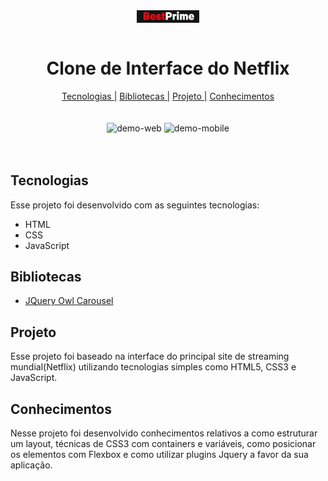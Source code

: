 <div align="center" >
<img align="center" width="20%" src="./assets/Git/logo.JPG" alt="Gif responsividade">
</div>

<br>

<h1 align="center"> Clone de Interface do Netflix </h1>

<nav align="center">
          <a href="#Technologies">Tecnologias |</a>
          <a href="#library">Bibliotecas |</a>
          <a href="#Project">Projeto |</a>
          <a href="#knowledge">Conhecimentos</a>
        </nav>

<br>
<br>

<div align="center" >
<img src="./assets/Git/gif-web.gif" alt="demo-web" height="300">
<img src="./assets/Git/gif-mobile.gif" alt="demo-mobile" height="300">
</div>

<br>
<br>

<h2 id="Technologies"> Tecnologias </h2>

Esse projeto foi desenvolvido com as seguintes tecnologias:

- HTML
- CSS
- JavaScript
  <br>

<h2 id="library"> Bibliotecas </h2>

- <a href="https://owlcarousel2.github.io/OwlCarousel2/">JQuery Owl Carousel</a>
  <br>

<h2 id="Project"> Projeto </h2>

Esse projeto foi baseado na interface do principal site de streaming mundial(Netflix) utilizando tecnologias simples como HTML5, CSS3 e JavaScript.
<br>

<h2 id="knowledge"> Conhecimentos </h2>

Nesse projeto foi desenvolvido conhecimentos relativos a como estruturar um layout, técnicas de CSS3 com containers e variáveis, como posicionar os elementos com Flexbox e como utilizar plugins Jquery a favor da sua aplicação.

